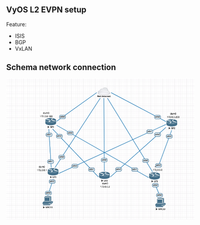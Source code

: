 VyOS L2 EVPN setup
---
Feature:
- ISIS
- BGP
- VxLAN

Schema network connection
---
![Connections](./schema.png)
